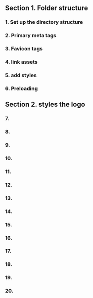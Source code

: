## Section 1. Folder structure

### 1. Set up the directory structure

### 2. Primary meta tags

### 3. Favicon tags

### 4. link assets

### 5. add styles

### 6. Preloading

## Section 2. styles the logo

### 7.

### 8.

### 9.

### 10.

### 11.

### 12.

### 13.

### 14.

### 15.

### 16.

### 17.

### 18.

### 19.

### 20.
